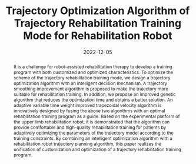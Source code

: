 ---
title: "Trajectory Optimization Algorithm of Trajectory Rehabilitation Training Mode for Rehabilitation Robot"
authors:
- Cen Yuhui
- Yuan Jianjun
- Ma Shugen
- Luo Jingjing
- Wang Hongbo
date: "2022-12-05"
doi: "10.1109/ROBIO55434.2022.10011648"

links:
- name: "IEEE Xplore"
  url: "https://ieeexplore.ieee.org/abstract/document/10011648"

# Publication type.
# Legend: 0 = Uncategorized; 1 = Conference paper; 2 = Journal article;
# 3 = Preprint / Working Paper; 4 = Report; 5 = Book; 6 = Book section;
# 7 = Thesis; 8 = Patent
publication_types: ["1"]

# Publication name and optional abbreviated publication name.
publication:  2022 IEEE International Conference on Robotics and Biomimetics (ROBIO)
publication_short: ROBIO2022

abstract: It is a challenge for robot-assisted rehabilitation therapy to develop a training program with both customized and optimized characteristics. To optimize the scheme of the trajectory rehabilitation training mode, we design a trajectory optimization algorithm with an intelligent decision mechanism. A trajectory smoothing improvement algorithm is proposed to make the trajectory more suitable for rehabilitation training. In addition, we propose an improved genetic algorithm that reduces the optimization time and obtains a better solution. An adaptive variable time weight improved trapezoidal velocity algorithm is innovatively designed by fusing the above two algorithms with an optimal rehabilitation training program as a guide. Based on the experimental platform of the upper limb rehabilitation robot, it is demonstrated that the algorithm can provide comfortable and high-quality rehabilitation training for patients by adaptively optimizing the parameters of the trajectory model according to the training constraints. By combining an intelligent optimization algorithm with a rehabilitation robot trajectory planning algorithm, this paper realizes the unification of customization and optimization of a trajectory rehabilitation training program.
# Summary. An optional shortened abstract.
summary: This paper proposes a trajectory optimization algorithm with an intelligent decision mechanism and a trajectory smoothing improvement algorithm for robot-assisted rehabilitation therapy. An improved genetic algorithm and an adaptive variable time weight improved trapezoidal velocity algorithm are designed to obtain a better solution and provide comfortable and high-quality rehabilitation training for patients.

tags:
- trajectory optimization algorithm  
- intelligent decision mechanism
- genetic algorithm
- upper limb rehabilitation robot
featured: false

# Featured image
# To use, add an image named `featured.jpg/png` to your page's folder. 
image:
  caption: 'Rehabilitation robot system'
  focal_point: ""
  preview_only: false

# Associated Projects (optional).
#   Associate this publication with one or more of your projects.
#   Simply enter your project's folder or file name without extension.
#   E.g. `internal-project` references `content/project/internal-project/index.md`.
#   Otherwise, set `projects: []`.
projects: []

# Slides (optional).
#   Associate this publication with Markdown slides.
#   Simply enter your slide deck's filename without extension.
#   E.g. `slides: "example"` references `content/slides/example/index.md`.
#   Otherwise, set `slides: ""`.
slides: ""
---